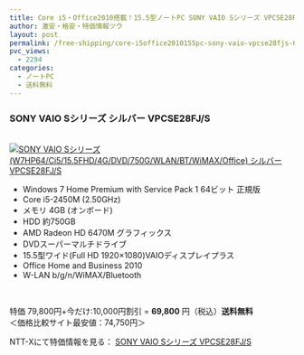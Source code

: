 ```yaml
---
title: Core i5・Office2010搭載！15.5型ノートPC SONY VAIO Sシリーズ VPCSE28FJ/S 特価69,800円！送料無料！
author: 激安・格安・特価情報ツウ
layout: post
permalink: /free-shipping/core-i5office2010155pc-sony-vaio-vpcse28fjs-69800.html
pvc_views:
  - 2294
categories:
  - ノートPC
  - 送料無料
---
```

### SONY VAIO Sシリーズ シルバー VPCSE28FJ/S

<div class="img-bg2 img_L">
  <a href="http://px.a8.net/svt/ejp?a8mat=ZYP6S+8IMA3E+S1Q+BWGDT&#038;a8ejpredirect=http://nttxstore.jp/_II_SN13882192" title="SONY VAIO Sシリーズ (W7HP64/Ci5/15.5FHD/4G/DVD/750G/WLAN/BT/WiMAX/Office) シルバー VPCSE28FJ/S" target="_blank"><br /> <img border="0" alt="SONY VAIO Sシリーズ (W7HP64/Ci5/15.5FHD/4G/DVD/750G/WLAN/BT/WiMAX/Office) シルバー VPCSE28FJ/S" src="http://i1.wp.com/image.nttxstore.jp/l2_images/S/SN/SN13882192.jpg?w=120" data-recalc-dims="1" /></a>
</div>

<!--more-->

  * Windows 7 Home Premium with Service Pack 1 64ビット 正規版
  * Core i5-2450M (2.50GHz)
  * メモリ 4GB (オンボード)
  * HDD 約750GB
  * AMD Radeon HD 6470M グラフィックス
  * DVDスーパーマルチドライブ
  * 15.5型ワイド(Full HD 1920×1080)VAIOディスプレイプラス
  * Office Home and Business 2010
  * W-LAN b/g/n/WiMAX/Bluetooth

<br clear="all" />

特価 79,800円+今だけ:10,000円割引 = <span class="tokka-price"><strong>69,800</strong></span> 円（税込）**送料無料**  
＜価格比較サイト最安値：74,750円＞

NTT-Xにて特価情報を見る： <span class="fs150p"><a href="http://px.a8.net/svt/ejp?a8mat=ZYP6S+8IMA3E+S1Q+BWGDT&#038;a8ejpredirect=http://nttxstore.jp/_II_SN13882192" target="_blank">SONY VAIO Sシリーズ VPCSE28FJ/S</a></span>